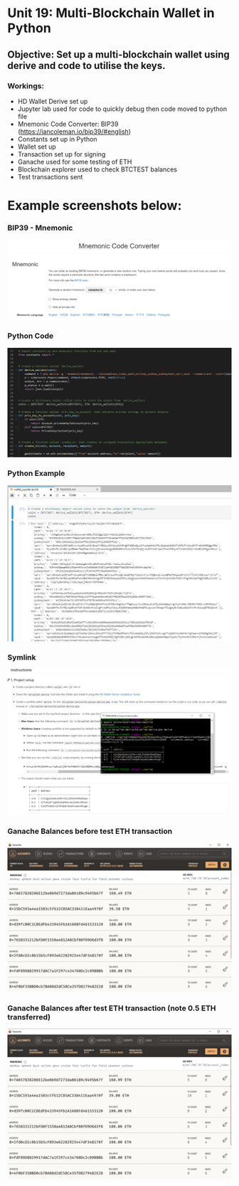 # Unit 19: Multi-Blockchain Wallet in Python

## Objective: Set up a multi-blockchain wallet using derive and code to utilise the keys.

### Workings:

- HD Wallet Derive set up
- Jupyter lab used for code to quickly debug then code moved to python file
- Mnemonic Code Converter: BIP39 (https://iancoleman.io/bip39/#english)
- Constants set up in Python
- Wallet set up
- Transaction set up for signing
- Ganache used for some testing of ETH
- Blockchain explorer used to check BTCTEST balances
- Test transactions sent

# Example screenshots below:

### BIP39 - Mnemonic
![bip39](Screenshots/bip39.PNG)

### Python Code
![python_code](Screenshots/python_code.PNG)

### Python Example
![python_example](Screenshots/python_example.PNG)

### Symlink
![symlink](Screenshots/symlink.PNG)

### Ganache Balances before test ETH transaction
![ganache_before](Screenshots/ganache_before.PNG)

### Ganache Balances after test ETH transaction (note 0.5 ETH transferred)
![ganache_after](Screenshots/ganache_after.PNG)
